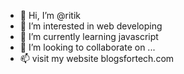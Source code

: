 - 👋 Hi, I’m @ritik
- 👀 I’m interested in web developing
- 🌱 I’m currently learning javascript
- 💞️ I’m looking to collaborate on ...
- 📫 visit my website blogsfortech.com

<!---
ritik/ritikdwivedi1 is a ✨ special ✨ repository because its `README.md` (this file) appears on your GitHub profile.
You can click the Preview link to take a look at your changes.
--->
